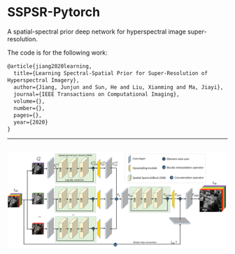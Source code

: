 # SSPSR-Pytorch
A spatial-spectral prior deep network for hyperspectral image super-resolution.

The code is for the following work:

```
@article{jiang2020learning,
  title={Learning Spectral-Spatial Prior for Super-Resolution of Hyperspectral Imagery},
  author={Jiang, Junjun and Sun, He and Liu, Xianming and Ma, Jiayi},
  journal={IEEE Transactions on Computational Imaging},
  volume={},
  number={},
  pages={},
  year={2020}
}
```
----------
![sketch](/framework.png)
----------
